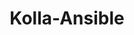 ---
title: Kolla-Ansible
menu:
  sidebar: 
    name: Kolla-Ansible
    identifier: kolla-ansible
    weight: 4
    parent: techndev
---